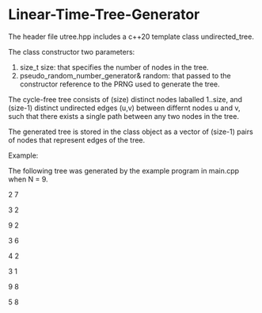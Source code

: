 # Linear-Time-Tree-Generator

The header file utree.hpp includes a c++20 template<class pseudo_random_number_generator_t> class undirected_tree.

The class constructor two parameters:

1. size_t size: that specifies the number of nodes in the tree.
2. pseudo_random_number_generator& random: that passed to the constructor reference to the PRNG used to generate the tree. 

The cycle-free tree consists of (size) distinct nodes laballed 1..size, and (size-1) distinct undirected edges (u,v) between differnt nodes u and v, such that there exists a single path between any two nodes in the tree. 

The generated tree is stored in the class object as a vector of (size-1) pairs of nodes that represent edges of the tree. 
  
Example:
  
The following tree was generated by the example program in main.cpp when N = 9.
  
2 7
  
3 2
  
9 2
  
3 6
  
4 2
  
3 1
  
9 8
  
5 8
